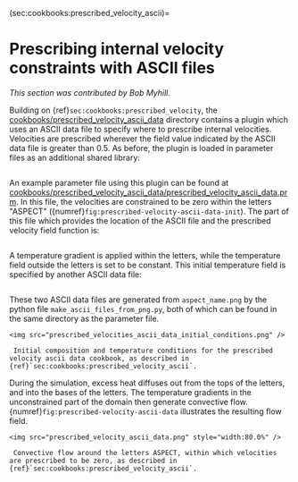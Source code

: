 (sec:cookbooks:prescribed_velocity_ascii)=
# Prescribing internal velocity constraints with ASCII files

*This section was contributed by Bob Myhill.*

Building on {ref}`sec:cookbooks:prescribed_velocity`, the
[cookbooks/prescribed_velocity_ascii_data](https://www.github.com/geodynamics/aspect/blob/main/cookbooks/prescribed_velocity_ascii_data) directory contains a plugin which
uses an ASCII data file to specify where to prescribe internal velocities.
Velocities are prescribed wherever the field value indicated by the ASCII data
file is greater than 0.5. As before, the plugin is loaded in parameter files
as an additional shared library:

```{literalinclude} prescribed_velocity_ascii_data.prm.0.out
```

An example parameter file using this plugin can be found at
[cookbooks/prescribed_velocity_ascii_data/prescribed_velocity_ascii_data.prm](https://www.github.com/geodynamics/aspect/blob/main/cookbooks/prescribed_velocity_ascii_data/prescribed_velocity_ascii_data.prm).
In this file, the velocities are constrained to be zero within the letters
"ASPECT" ({numref}`fig:prescribed-velocity-ascii-data-init`). The part of this file which provides
the location of the ASCII file and the prescribed velocity field function is:

```{literalinclude} prescribed_velocity_ascii_data.prm.1.out
```

A temperature gradient is applied within the letters, while the temperature
field outside the letters is set to be constant. This initial temperature
field is specified by another ASCII data file:

```{literalinclude} prescribed_velocity_ascii_data.prm.2.out
```

These two ASCII data files are generated from `aspect_name.png` by the python
file `make_ascii_files_from_png.py`, both of which can be found in the same
directory as the parameter file.

```{figure-md} fig:prescribed-velocity-ascii-data-init
<img src="prescribed_velocities_ascii_data_initial_conditions.png" />

 Initial composition and temperature conditions for the prescribed velocity ascii data cookbook, as described in {ref}`sec:cookbooks:prescribed_velocity_ascii`.
```

During the simulation, excess heat diffuses out from the tops of the letters,
and into the bases of the letters. The temperature gradients in the
unconstrained part of the domain then generate convective flow.
{numref}`fig:prescribed-velocity-ascii-data` illustrates the resulting flow field.

```{figure-md} fig:prescribed-velocity-ascii-data
<img src="prescribed_velocity_ascii_data.png" style="width:80.0%" />

 Convective flow around the letters ASPECT, within which velocities are prescribed to be zero, as described in {ref}`sec:cookbooks:prescribed_velocity_ascii`.
```

